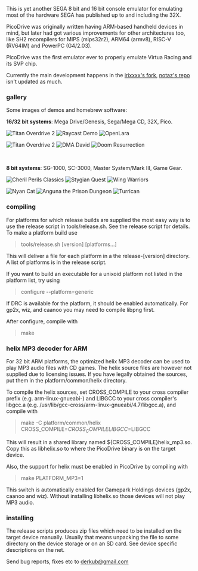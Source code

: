 This is yet another SEGA 8 bit and 16 bit console emulator for emulating most
of the hardware SEGA has published up to and including the 32X.


PicoDrive was originally written having ARM-based handheld devices
in mind, but later had got various improvements for other architectures
too, like SH2 recompilers for MIPS (mips32r2), ARM64 (armv8), RISC-V (RV64IM)
and PowerPC (G4/2.03).

PicoDrive was the first emulator ever to properly emulate Virtua Racing and
its SVP chip.

Currently the main development happens in the
[irixxxx's fork](https://github.com/irixxxx/picodrive),
[notaz's repo](https://github.com/notaz/picodrive) isn't updated as much.

### gallery

Some images of demos and homebrew software:

**16/32 bit systems**: Mega Drive/Genesis, Sega/Mega CD, 32X, Pico.

![Titan Overdrive 2](https://github.com/irixxxx/picodrive/assets/31696370/02a4295b-ac9d-4114-bcd1-b5dd6e5930d0)
![Raycast Demo](https://github.com/irixxxx/picodrive/assets/31696370/6e9c0bfe-49a9-45aa-bad7-544de065e388)
![OpenLara](https://github.com/irixxxx/picodrive/assets/31696370/8a00002a-5c10-4d1d-a948-739bf978282a)

![Titan Overdrive 2](https://github.com/irixxxx/picodrive/assets/31696370/2e263e81-51c8-4daa-ab16-0b2cd5554f84)
![DMA David](https://github.com/irixxxx/picodrive/assets/31696370/fbbeac15-8665-4d3e-9729-d1f8c35e417a)
![Doom Resurrection](https://github.com/irixxxx/picodrive/assets/31696370/db7b7153-b917-4850-8442-a748c2fbb968)

$~$

**8 bit systems**: SG-1000, SC-3000, Master System/Mark III, Game Gear.

![Cheril Perils Classics](https://github.com/irixxxx/picodrive/assets/31696370/653914a4-9f90-45f8-bd91-56e784df7550)
![Stygian Quest](https://github.com/irixxxx/picodrive/assets/31696370/8196801b-85c8-4d84-97e1-ae57ab3d577f)
![Wing Warriors](https://github.com/irixxxx/picodrive/assets/31696370/3c4a8f40-dad6-4fa4-b188-46b428a4b8c6)

![Nyan Cat](https://github.com/irixxxx/picodrive/assets/31696370/6fe0d38b-549d-4faa-9351-b260a89dc745)
![Anguna the Prison Dungeon](https://github.com/irixxxx/picodrive/assets/31696370/3264b962-7da2-4257-9ff7-1b509bd50cdf)
![Turrican](https://github.com/irixxxx/picodrive/assets/31696370/c4eb2f2c-806e-4f4b-ac94-5c2cda82e962)


### compiling

For platforms for which release builds are supplied the most easy way is to 
use the release script in tools/release.sh. See the release script for details.
To make a platform build use

> tools/release.sh [version] [platforms...]

This will deliver a file for each platform in a the release-[version] directory.
A list of platforms is in the release script.

If you want to build an executable for a unixoid platform not listed in the
platform list, try using

> configure --platform=generic

If DRC is available for the platform, it should be enabled automatically.
For gp2x, wiz, and caanoo you may need to compile libpng first.

After configure, compile with

> make


### helix MP3 decoder for ARM

For 32 bit ARM platforms, the optimized helix MP3 decoder can be used to play
MP3 audio files with CD games. The helix source files are however not supplied
due to licensing issues. If you have legally obtained the sources, put them in
the platform/common/helix directory. 

To compile the helix sources, set CROSS_COMPILE to your cross compiler prefix
(e.g. arm-linux-gnueabi-) and LIBGCC to your cross compiler's libgcc.a
(e.g. /usr/lib/gcc-cross/arm-linux-gnueabi/4.7/libgcc.a), and compile with

> make -C platform/common/helix CROSS_COMPILE=$CROSS_COMPILE LIBGCC=$LIBGCC

This will result in a shared library named ${CROSS_COMPILE}helix_mp3.so. Copy
this as libhelix.so to where the PicoDrive binary is on the target device.


Also, the support for helix must be enabled in PicoDrive by compiling with

> make PLATFORM_MP3=1

This switch is automatically enabled for Gamepark Holdings devices (gp2x,
caanoo and wiz). Without installing libhelix.so those devices will not play
MP3 audio.


### installing

The release scripts produces zip files which need to be installed on the
target device manually. Usually that means unpacking the file to some
directory on the device storage or on an SD card. See device specific
descriptions on the net.

Send bug reports, fixes etc to <derkub@gmail.com>
